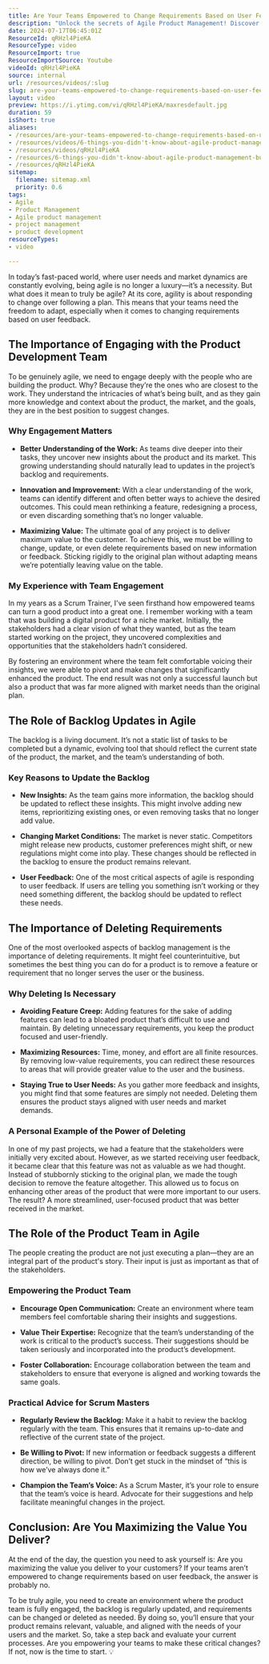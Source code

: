 ```yaml
---
title: Are Your Teams Empowered to Change Requirements Based on User Feedback? If Not, You’re Probably Not Very Agile
description: "Unlock the secrets of Agile Product Management! Discover how team empowerment and user feedback drive success in this insightful video. \U0001F4A1"
date: 2024-07-17T06:45:01Z
ResourceId: qRHzl4PieKA
ResourceType: video
ResourceImport: true
ResourceImportSource: Youtube
videoId: qRHzl4PieKA
source: internal
url: /resources/videos/:slug
slug: are-your-teams-empowered-to-change-requirements-based-on-user-feedback-if-not-youre-probably-not-very-agile
layout: video
preview: https://i.ytimg.com/vi/qRHzl4PieKA/maxresdefault.jpg
duration: 59
isShort: true
aliases:
- /resources/are-your-teams-empowered-to-change-requirements-based-on-user-feedback-if-not-youre-probably-not-very-agile
- /resources/videos/6-things-you-didn't-know-about-agile-product-management-but-really-should-part-4
- /resources/videos/qRHzl4PieKA
- /resources/6-things-you-didn't-know-about-agile-product-management-but-really-should-part-4
- /resources/qRHzl4PieKA
sitemap:
  filename: sitemap.xml
  priority: 0.6
tags:
- Agile
- Product Management
- Agile product management
- project management
- product development
resourceTypes:
- video

---
```

In today’s fast-paced world, where user needs and market dynamics are constantly evolving, being agile is no longer a luxury—it’s a necessity. But what does it mean to truly be agile? At its core, agility is about responding to change over following a plan. This means that your teams need the freedom to adapt, especially when it comes to changing requirements based on user feedback.

## **The Importance of Engaging with the Product Development Team**

To be genuinely agile, we need to engage deeply with the people who are building the product. Why? Because they’re the ones who are closest to the work. They understand the intricacies of what’s being built, and as they gain more knowledge and context about the product, the market, and the goals, they are in the best position to suggest changes.

### **Why Engagement Matters**

- **Better Understanding of the Work:** As teams dive deeper into their tasks, they uncover new insights about the product and its market. This growing understanding should naturally lead to updates in the project’s backlog and requirements.

- **Innovation and Improvement:** With a clear understanding of the work, teams can identify different and often better ways to achieve the desired outcomes. This could mean rethinking a feature, redesigning a process, or even discarding something that’s no longer valuable.

- **Maximizing Value:** The ultimate goal of any project is to deliver maximum value to the customer. To achieve this, we must be willing to change, update, or even delete requirements based on new information or feedback. Sticking rigidly to the original plan without adapting means we’re potentially leaving value on the table.

### **My Experience with Team Engagement**

In my years as a Scrum Trainer, I've seen firsthand how empowered teams can turn a good product into a great one. I remember working with a team that was building a digital product for a niche market. Initially, the stakeholders had a clear vision of what they wanted, but as the team started working on the project, they uncovered complexities and opportunities that the stakeholders hadn’t considered.

By fostering an environment where the team felt comfortable voicing their insights, we were able to pivot and make changes that significantly enhanced the product. The end result was not only a successful launch but also a product that was far more aligned with market needs than the original plan.

## **The Role of Backlog Updates in Agile**

The backlog is a living document. It’s not a static list of tasks to be completed but a dynamic, evolving tool that should reflect the current state of the product, the market, and the team’s understanding of both.

### **Key Reasons to Update the Backlog**

- **New Insights:** As the team gains more information, the backlog should be updated to reflect these insights. This might involve adding new items, reprioritizing existing ones, or even removing tasks that no longer add value.

- **Changing Market Conditions:** The market is never static. Competitors might release new products, customer preferences might shift, or new regulations might come into play. These changes should be reflected in the backlog to ensure the product remains relevant.

- **User Feedback:** One of the most critical aspects of agile is responding to user feedback. If users are telling you something isn’t working or they need something different, the backlog should be updated to reflect these needs.

## **The Importance of Deleting Requirements**

One of the most overlooked aspects of backlog management is the importance of deleting requirements. It might feel counterintuitive, but sometimes the best thing you can do for a product is to remove a feature or requirement that no longer serves the user or the business.

### **Why Deleting Is Necessary**

- **Avoiding Feature Creep:** Adding features for the sake of adding features can lead to a bloated product that’s difficult to use and maintain. By deleting unnecessary requirements, you keep the product focused and user-friendly.

- **Maximizing Resources:** Time, money, and effort are all finite resources. By removing low-value requirements, you can redirect these resources to areas that will provide greater value to the user and the business.

- **Staying True to User Needs:** As you gather more feedback and insights, you might find that some features are simply not needed. Deleting them ensures the product stays aligned with user needs and market demands.

### **A Personal Example of the Power of Deleting**

In one of my past projects, we had a feature that the stakeholders were initially very excited about. However, as we started receiving user feedback, it became clear that this feature was not as valuable as we had thought. Instead of stubbornly sticking to the original plan, we made the tough decision to remove the feature altogether. This allowed us to focus on enhancing other areas of the product that were more important to our users. The result? A more streamlined, user-focused product that was better received in the market.

## **The Role of the Product Team in Agile**

The people creating the product are not just executing a plan—they are an integral part of the product's story. Their input is just as important as that of the stakeholders.

### **Empowering the Product Team**

- **Encourage Open Communication:** Create an environment where team members feel comfortable sharing their insights and suggestions.

- **Value Their Expertise:** Recognize that the team’s understanding of the work is critical to the product’s success. Their suggestions should be taken seriously and incorporated into the product’s development.

- **Foster Collaboration:** Encourage collaboration between the team and stakeholders to ensure that everyone is aligned and working towards the same goals.

### **Practical Advice for Scrum Masters**

- **Regularly Review the Backlog:** Make it a habit to review the backlog regularly with the team. This ensures that it remains up-to-date and reflective of the current state of the project.

- **Be Willing to Pivot:** If new information or feedback suggests a different direction, be willing to pivot. Don’t get stuck in the mindset of “this is how we’ve always done it.”

- **Champion the Team’s Voice:** As a Scrum Master, it’s your role to ensure that the team’s voice is heard. Advocate for their suggestions and help facilitate meaningful changes in the project.

## **Conclusion: Are You Maximizing the Value You Deliver?**

At the end of the day, the question you need to ask yourself is: Are you maximizing the value you deliver to your customers? If your teams aren’t empowered to change requirements based on user feedback, the answer is probably no.

To be truly agile, you need to create an environment where the product team is fully engaged, the backlog is regularly updated, and requirements can be changed or deleted as needed. By doing so, you’ll ensure that your product remains relevant, valuable, and aligned with the needs of your users and the market. So, take a step back and evaluate your current processes. Are you empowering your teams to make these critical changes? If not, now is the time to start. 💡
